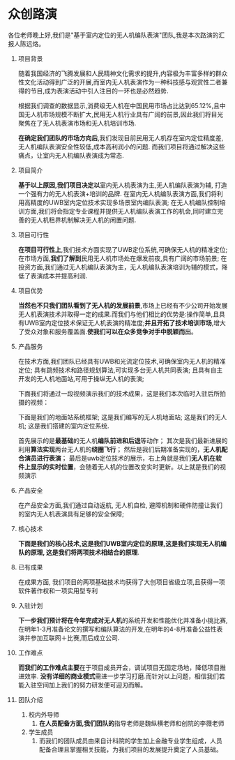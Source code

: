 # 众创路演

各位老师晚上好,我们是"基于室内定位的无人机编队表演"团队,我是本次路演的汇报人陈远烙。

1. 项目背景

    随着我国经济的飞腾发展和人民精神文化需求的提升,内容极为丰富多样的群众性文化活动得到广泛的开展,而室内无人机表演作为一种科技感与观赏性二者兼得的节目,成为表演活动中引人注目的一环也是必然趋势.

    根据我们调查的数据显示,消费级无人机在中国民用市场占比达到65.12%,且中国无人机市场规模不断扩大,民用无人机行业具有广阔的前景,因此我们将目光聚焦在了无人机表演市场和无人机培训市场.

    **在确定我们团队的市场方向后**,我们发现目前民用无人机存在室内定位精度差,无人机编队表演安全性较低,成本高利润小的问题. 而我们项目将通过解决这些痛点，让室内无人机编队表演成为常态.

2. 项目简介

    **基于以上原因,我们项目决定以**室内无人机表演为主,无人机编队表演为辅, 打造一个强有力的无人机表演+培训的品牌. 在室内无人机编队表演方面,我们将利用高精度的UWB室内定位技术实现多场景室内编队表演; 在无人机编队控制培训方面,我们将会指定专业课程并提供无人机编队表演工作的机会,同时建立完善的无人机租界机制解决无人机的闲置问题.

3. 项目可行性

    **在项目可行性上**,我们技术方面实现了UWB定位系统,可确保无人机的精准定位; 在市场方面,**我们了解到**民用无人机市场处在爆发前夜,具有广阔的市场前景; 在投资方面,我们通过无人机编队表演为主，无人机编队表演培训为辅的模式，降低了表演成本并提高利润.

4. 项目优势

    **当然也不只我们团队看到了无人机的发展前景**,市场上已经有不少公司开始发展无人机表演技术并取得一定的成果.而我们与他们相比的优势是:操作简单,且具有UWB室内定位技术保证无人机表演的精准度;**并且开拓了技术培训市场**,增大了受众对象和服务覆盖面.**使我们可以在众多竞争对手中脱颖而出**。

5. 产品服务

    在技术方面,我们团队已经具有UWB和光流定位技术,可确保室内无人机的精准定位; 具有跳频技术和路径规划算法,可实现多台无人机共同表演; 且具有自主开发的无人机地面站,可用于操纵无人机的表演;

    下面我们将通过一段视频演示我们的技术成果，这是我们本次临时入驻后所拍摄的视频：

    下面是我们的地面站系统框架; 这是我们编写的无人机地面站; 这是我们的无人机; 这是我们搭建的室内定位系统.

    首先展示的是**最基础**的无人机**编队前进和后退**等动作；
    其次是我们最新进展的利用**算法实现**两台无人机的**绕圈飞行**；
    然后是我们后期准备实现的，**无人机配合演员进行表演**；
    最后是uwb定位技术的展示，右上角就是我们**无人机在软件上显示的实时位置**，会随着无人机的位置改变实时更新。以上就是我们的视频演示

6. 产品安全

    在产品安全方面,我们通过自动返航, 无人机自检, 避障机制和硬件防撞让我们的室内无人机表演具有足够的安全保障;

7. 核心技术

    **下面是我们的核心技术,这是我们UWB室内定位的原理,这是我们实现无人机编队的原理, 这是我们将两项技术相结合的原理**.

8. 已有成果

    在成果方面, 我们项目的两项基础技术均获得了大创项目省级立项,且获得一项软件著作权和一项实用型专利

9. 入驻计划

    **下一步我们预计将在今年完成对无人机**的系统开发和性能优化并准备小挑比赛,在明年1-3月准备论文的撰写和编队算法的开发,在明年的4-8月准备公益性表演并参加互联网＋比赛,而后成立公司.

10. 工作难点

    **而我们的工作难点主要**在于项目成员开会，调试项目无固定场地，降低项目推进效率. **没有详细的商业模式**需进一步学习打磨.而针对以上问题，相信我们若能入驻空间加上我们的努力研发便可迎刃而解。

11. 团队介绍

    1. 校内外导师
       1. **在人员配备方面,我们团队的**指导老师是魏纵横老师和创院的李薇老师
    2. 学生成员
       1. 而我们的团队成员由来自计科院的学生加上金融专业学生组成，人员配备合理且掌握相关技能，为我们项目的发展提升奠定了人员基础。
